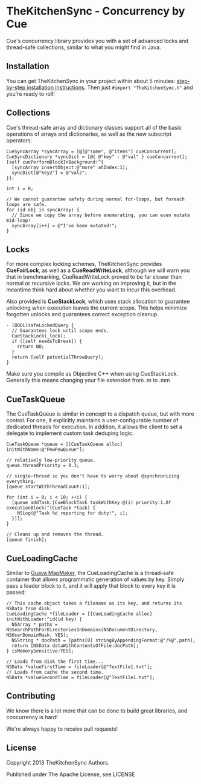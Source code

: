 TheKitchenSync - Concurrency by Cue
===========================

Cue's concurrency library provides you with a set of advanced locks and thread-safe collections, similar to what you might find in Java. 

## Installation
You can get TheKitchenSync in your project within about 5 minutes: [step-by-step installation instructions](/Documentation/INSTALL.md). Then just `#import "TheKitchenSync.h"` and you're ready to roll!

## Collections
Cue's thread-safe array and dictionary classes support all of the basic operations of arrays and dictionaries, 
as well as the new subscript operators:
~~~~~~~~~~~~~~~~~~~~~~~~~~~~~~~~.objc
CueSyncArray *syncArray = [@[@"some", @"items"] cueConcurrent];
CueSyncDictionary *syncDict = [@{ @"key" : @"val" } cueConcurrent];
[self cuePerformBlockInBackground:^{
  [syncArray insertObject:@"more" atIndex:1];
  syncDict[@"key2"] = @"val2";
}];

int i = 0;

// We cannot guarantee safety during normal for-loops, but foreach loops are safe.
for (id obj in syncArray) {
  // Since we copy the array before enumerating, you can even mutate mid-loop!
  syncArray[i++] = @"I've been mutated!";
}

~~~~~~~~~~~~~~~~~~~~~~~~~~~~~~~~

## Locks
For more complex locking schemes, TheKitchenSync provides __CueFairLock__, as well as a __CueReadWriteLock__, 
although we will warn you that in benchmarking, CueReadWriteLock proved to be far slower than normal or recursive locks. 
We are working on improving it, but in the meantime think hard about whether you want to incur this overhead.

Also provided is __CueStackLock__, which uses stack allocation to guarantee unlocking when execution leaves the current scope.
This helps minimize forgotten unlocks and guarantees correct exception cleanup.

~~~~~~~~~~~~~~~~~~~~~~~~~~~~~~~~.objc
- (BOOL)safeLockedQuery {
  // Guarantees lock until scope ends.
  CueStackLock(_lock);
  if ([self needsToBreak]) {
    return NO;
  }
  return [self potentialThrowQuery];  
}
~~~~~~~~~~~~~~~~~~~~~~~~~~~~~~~~
Make sure you compile as Objective C++ when using CueStackLock. 
Generally this means changing your file extension from .m to .mm

## CueTaskQueue
The CueTaskQueue is similar in concept to a dispatch queue, but with more control. For one, it explicitly maintains a user-configurable number of dedicated threads for execution.
In addition, it allows the client to set a delegate to implement custom task deduping logic.

~~~~~~~~~~~~~~~~~~~~~~~~~~~~~~~~.objc
CueTaskQueue *queue = [[CueTaskQueue alloc] initWithName:@"PewPewQueue"];

// relatively low-priority queue.
queue.threadPriority = 0.3; 

// single-thread so you don't have to worry about @synchronizing everything.
[queue startWithThreadCount:1]; 

for (int i = 0; i < 10; ++i) {
  [queue addTask:[CueBlockTask taskWithKey:@(i) priority:1.0f executionBlock:^(CueTask *task) {
    NSLog(@"Task %d reporting for duty!", i);
  }]];
}

// Cleans up and removes the thread.
[queue finish]; 
~~~~~~~~~~~~~~~~~~~~~~~~~~~~~~~~

## CueLoadingCache
Similar to [Guava MapMaker](http://docs.guava-libraries.googlecode.com/git-history/v10.0.1/javadoc/com/google/common/collect/MapMaker.html), 
the CueLoadingCache is a thread-safe container that allows programmatic generation of values by key. Simply pass a loader block to it, and it will apply that block to every key it is passed:

~~~~~~~~~~~~~~~~~~~~~~~~~~~~~~~~.objc
// This cache object takes a filename as its key, and returns its NSData from disk.
CueLoadingCache *fileLoader = [[CueLoadingCache alloc] initWithLoader:^id(id key) {
  NSArray * paths = NSSearchPathForDirectoriesInDomains(NSDocumentDirectory, NSUserDomainMask, YES);
  NSString * docPath = [paths[0] stringByAppendingFormat:@"/%@",path];
  return [NSData dataWithContentsOfFile:docPath];
} isMemorySensitive:YES];

// Loads from disk the first time...
NSData *valueFirstTime = fileLoader[@"TextFile1.txt"];
// Loads from cache the second time.
NSData *valueSecondTime = fileLoader[@"TextFile1.txt"];
~~~~~~~~~~~~~~~~~~~~~~~~~~~~~~~~

## Contributing

We know there is a lot more that can be done to build great libraries, and concurrency is hard!

We're always happy to receive pull requests!

## License

Copyright 2013 TheKitchenSync Authors.

Published under The Apache License, see LICENSE

